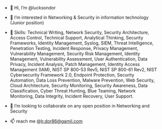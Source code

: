 - 👋 Hi, I’m @lucksondor
- 👀 I’m interested in Networking & Security in information technology  (Junior position)
- 🌱 Skills: Technical Writing, Network Security, Security Architecture, Access Control, Technical Support, Analytical Thinking, Security Frameworks, Identity Management, Syslog, SIEM, Threat Intelligence, Penetration Testing, Incident Response, Privacy Management, Vulnerability Management, Security Risk Management, Identity Management, Vulnerability Assessment, User Authentication, Data Privacy, Incident Analysis, Patch Management, Identity Access Management (IAM), NIST SP 800-53 Rev5, NIST SP 800-61 Rev2, NIST Cybersecurity Framework 2.0, Endpoint Protection, Security Automation, Data Loss Prevention, Malware Prevention, Web Security, Cloud Architecture, Security Monitoring, Security Awareness, Data Classification, Cyber Threat Hunting, Blue Teaming, Network Monitoring, Data Integrity, Incident Recovery, User Support.

- 💞️ I’m looking to collaborate on any open position in Networking and Security 
- 📫 reach me @lr.dor86@gamil.com

<!---

